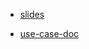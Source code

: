 * [slides](https://docs.google.com/presentation/d/1uq1qGllT6M6yjPr95_L2zVhMH2bxdfN6VFOC1uXaqOY/edit#slide=id.g40d72d031b_0_5)

* [use-case-doc](https://docs.google.com/document/d/1XFgg4rlh7Y2nckH0fkiZTxfauadZn_zSn3sh51kNyKE/edit#)

